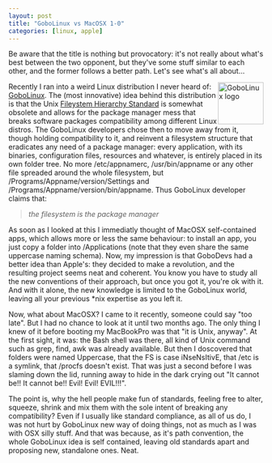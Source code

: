```yaml
---
layout: post
title: "GoboLinux vs MacOSX 1-0"
categories: [linux, apple]
---
```

Be aware that the title is nothing but provocatory: it's not really about what's best between the two opponent, but they've some stuff similar to each other, and the former follows a better path. Let's see what's all about...

<img title="GoboLinux logo" src="http://toko.baliwae.com/images/gobo.jpg" alt="GoboLinux logo" width="90" height="83" style="float:right" />

Recently I ran into a weird Linux distribution I never heard of: <a title="GoboLinux homepage" href="http://www.gobolinux.org/">GoboLinux</a>. The (most innovative) idea behind this distribution is that the Unix <a title="Wikipedia entry on the FHS" href="http://en.wikipedia.org/wiki/Filesystem_Hierarchy_Standard">Fileystem Hierarchy Standard</a> is somewhat obsolete and allows for the package manager mess that breaks software packages compatibility among different Linux distros. The GoboLinux developers chose then to move away from it, though holding compatibility to it, and reinvent a filesystem structure that eradicates any need of a package manager: every application, with its binaries, configuration files, resources and whatever, is entirely placed in its own folder tree. No more /etc/appnamerc, /usr/bin/appname or any other file spreaded around the whole filesystem, but /Programs/Appname/version/Settings and /Programs/Appname/version/bin/appname. Thus GoboLinux developer claims that:
<blockquote><em>the filesystem is the package manager</em></blockquote>
As soon as I looked at this I immediatly thought of MacOSX self-contained apps, which allows more or less the same behaviour: to install an app, you just copy a folder into /Applications (note that they even share the same uppercase naming schema). Now, my impression is that GoboDevs had a better idea than Apple's: they decided to make a revolution, and the resulting project seems neat and coherent. You know you have to study all the new conventions of their approach, but once you got it, you're ok with it. And with it alone, the new knowledge is limited to the GoboLinux world, leaving all your previous *nix expertise as you left it.

Now, what about MacOSX? I came to it recently, someone could say "too late". But I had no chance to look at it until two months ago. The only thing I knew of it before booting my MacBookPro was that "it is Unix, anyway". At the first sight, it was: the Bash shell was there, all kind of Unix command such as grep, find, awk was already available. But then I doscovered that folders were named Uppercase, that the FS is case iNseNsItivE, that /etc is a symlink, that /procfs doesn't exist. That was just a second before I was slaming down the lid, running away to hide in the dark crying out "It cannot be!! It cannot be!! Evil! Evil! EVIL!!!".

The point is, why the hell people make fun of standards, feeling free to alter, squeeze, shrink and mix them with the sole intent of breaking any compatibility? Even if I usually like standard compliance, as all of us do, I was not hurt by GoboLinux new way of doing things, not as much as I was with OSX silly stuff. And that was because, as it's path convention, the whole GoboLinux idea is self contained, leaving old standards apart and proposing new, standalone ones. Neat.
